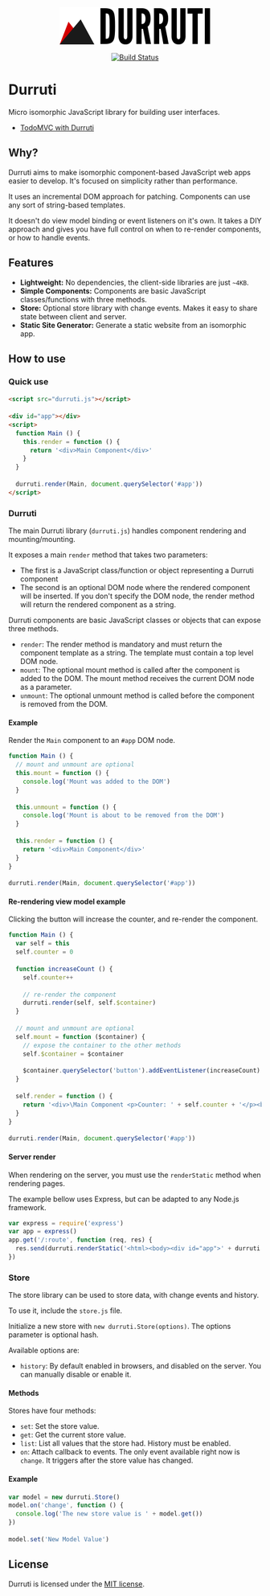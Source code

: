 <p align="center"><a href="https://github.com/ghinda/durruti" target="_blank"><img width="300" src="artwork/durruti-logo.png"></a></p>

<p align="center">
  <a href="https://travis-ci.org/ghinda/durruti"><img src="https://api.travis-ci.org/ghinda/durruti.svg" alt="Build Status"></a>
</p>

# Durruti

Micro isomorphic JavaScript library for building user interfaces.

* [TodoMVC with Durruti](https://github.com/ghinda/durruti-todomvc)

## Why?

Durruti aims to make isomorphic component-based JavaScript web apps easier to develop. It's focused on simplicity rather than performance.

It uses an incremental DOM approach for patching. Components can use any sort of string-based templates.

It doesn't do view model binding or event listeners on it's own. It takes a DIY approach and gives you have full control on when to re-render components, or how to handle events.

## Features

* **Lightweight:** No dependencies, the client-side libraries are just `~4KB`.
* **Simple Components:** Components are basic JavaScript classes/functions with three methods.
* **Store:** Optional store library with change events. Makes it easy to share state between client and server.
* **Static Site Generator:** Generate a static website from an isomorphic app.

## How to use

### Quick use

```html
<script src="durruti.js"></script>

<div id="app"></div>
<script>
  function Main () {
    this.render = function () {
      return '<div>Main Component</div>'
    }
  }

  durruti.render(Main, document.querySelector('#app'))
</script>
```

### Durruti

The main Durruti library (`durruti.js`) handles component rendering and mounting/mounting.

It exposes a main `render` method that takes two parameters:

* The first is a JavaScript class/function or object representing a Durruti component
* The second is an optional DOM node where the rendered component will be inserted. If you don't specify the DOM node, the render method will return the rendered component as a string.

Durruti components are basic JavaScript classes or objects that can expose three methods.

* `render`: The render method is mandatory and must return the component template as a string. The template must contain a top level DOM node.
* `mount`: The optional mount method is called after the component is added to the DOM. The mount method receives the current DOM node as a parameter.
* `unmount`: The optional unmount method is called before the component is removed from the DOM.

#### Example

Render the `Main` component to an `#app` DOM node.

```javascript
function Main () {
  // mount and unmount are optional
  this.mount = function () {
    console.log('Mount was added to the DOM')
  }

  this.unmount = function () {
    console.log('Mount is about to be removed from the DOM')
  }

  this.render = function () {
    return '<div>Main Component</div>'
  }
}

durruti.render(Main, document.querySelector('#app'))
```

#### Re-rendering view model example

Clicking the button will increase the counter, and re-render the component.

```javascript
function Main () {
  var self = this
  self.counter = 0

  function increaseCount () {
    self.counter++

    // re-render the component
    durruti.render(self, self.$container)
  }

  // mount and unmount are optional
  self.mount = function ($container) {
    // expose the container to the other methods
    self.$container = $container

    $container.querySelector('button').addEventListener(increaseCount)
  }

  self.render = function () {
    return '<div>\Main Component <p>Counter: ' + self.counter + '</p><button>Increase count</button></div>'
  }
}

durruti.render(Main, document.querySelector('#app'))
```

#### Server render

When rendering on the server, you must use the `renderStatic` method when rendering pages.

The example bellow uses Express, but can be adapted to any Node.js framework.

```javascript
var express = require('express')
var app = express()
app.get('/:route', function (req, res) {
  res.send(durruti.renderStatic('<html><body><div id="app">' + durruti.render(Main) + '</div></body></html>'))
})
```


### Store

The store library can be used to store data, with change events and history.

To use it, include the `store.js` file.

Initialize a new store with `new durruti.Store(options)`. The options parameter is optional hash.

Available options are:

* `history`: By default enabled in browsers, and disabled on the server. You can manually disable or enable it.


#### Methods

Stores have four methods:

* `set`: Set the store value.
* `get`: Get the current store value.
* `list`: List all values that the store had. History must be enabled.
* `on`: Attach callback to events. The only event available right now is `change`. It triggers after the store value has changed.

#### Example

```javascript
var model = new durruti.Store()
model.on('change', function () {
  console.log('The new store value is ' + model.get())
})

model.set('New Model Value')
```

## License

Durruti is licensed under the [MIT license](LICENSE).

